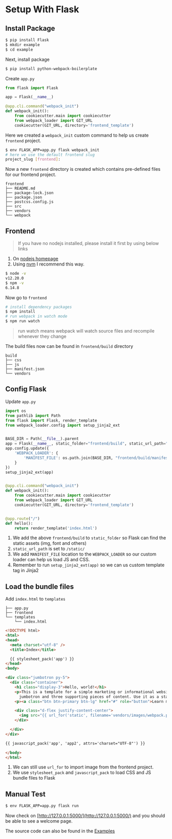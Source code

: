 # Setup With Flask

## Install Package

```bash
$ pip install Flask
$ mkdir example
$ cd example
```

Next, install package

```bash
$ pip install python-webpack-boilerplate
```

Create `app.py`

```python
from flask import Flask

app = Flask(__name__)

@app.cli.command("webpack_init")
def webpack_init():
    from cookiecutter.main import cookiecutter
    from webpack_loader import GIT_URL
    cookiecutter(GIT_URL, directory='frontend_template')
```

Here we created a `webpack_init` custom command to help us create `frontend` project.

```bash
$ env FLASK_APP=app.py flask webpack_init
# here we use the default frontend slug
project_slug [frontend]:
```

Now a new `frontend` directory is created which contains pre-defined files for our frontend project.

```
frontend
├── README.md
├── package-lock.json
├── package.json
├── postcss.config.js
├── src
├── vendors
└── webpack
```

## Frontend

> If you have no nodejs installed, please install it first by using below links

1. On [nodejs homepage](https://nodejs.org/en/download/)
1. Using [nvm](https://github.com/nvm-sh/nvm) I recommend this way.

```bash
$ node -v
v12.20.0
$ npm -v
6.14.8
```

Now go to `frontend`

```python
# install dependency packages
$ npm install
# run webpack in watch mode
$ npm run watch
```

> run watch means webpack will watch source files and recompile whenever they change

The build files now can be found in `frontend/build` directory

```
build
├── css
├── js
├── manifest.json
└── vendors
```

## Config Flask

Update `app.py`

```python
import os
from pathlib import Path
from flask import Flask, render_template
from webpack_loader.config import setup_jinja2_ext


BASE_DIR = Path(__file__).parent
app = Flask(__name__, static_folder="frontend/build", static_url_path="/static/")
app.config.update({
    'WEBPACK_LOADER': {
        'MANIFEST_FILE': os.path.join(BASE_DIR, "frontend/build/manifest.json"),
    }
})
setup_jinja2_ext(app)


@app.cli.command("webpack_init")
def webpack_init():
    from cookiecutter.main import cookiecutter
    from webpack_loader import GIT_URL
    cookiecutter(GIT_URL, directory='frontend_template')


@app.route("/")
def hello():
    return render_template('index.html')
```

1. We add the above `frontend/build` to `static_folder` so Flask can find the static assets (img, font and others)
1. `static_url_path` is set to `/static/`
1. We add `MANIFEST_FILE` location to the `WEBPACK_LOADER` so our custom loader can help us load JS and CSS.
1. Remember to run `setup_jinja2_ext(app)` so we can us custom template tag in Jinja2 

## Load the bundle files

Add `index.html` to `templates`

```
├── app.py
├── frontend
└── templates
    └── index.html
```

```html
<!DOCTYPE html>
<html>
<head>
  <meta charset="utf-8" />
  <title>Index</title>

  {{ stylesheet_pack('app') }}
</head>
<body>

<div class="jumbotron py-5">
  <div class="container">
    <h1 class="display-3">Hello, world!</h1>
    <p>This is a template for a simple marketing or informational website. It includes a large callout called a
      jumbotron and three supporting pieces of content. Use it as a starting point to create something more unique.</p>
    <p><a class="btn btn-primary btn-lg" href="#" role="button">Learn more »</a></p>

    <div class="d-flex justify-content-center">
      <img src="{{ url_for('static', filename='vendors/images/webpack.png') }}" class="img-fluid"/>
    </div>

  </div>
</div>

{{ javascript_pack('app', 'app2', attrs='charset="UTF-8"') }}

</body>
</html>
```

1. We can still use `url_for` to import image from the frontend project.
1. We use `stylesheet_pack` and `javascript_pack` to load CSS and JS bundle files to Flask

## Manual Test

```bash
$ env FLASK_APP=app.py flask run
```

Now check on [http://127.0.0.1:5000/](http://127.0.0.1:5000/) and you should be able to see a welcome page.

The source code can also be found in the [Examples](https://github.com/AccordBox/python-webpack-boilerplate/tree/master/examples/)

